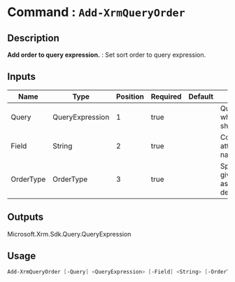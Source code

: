 # Command : `Add-XrmQueryOrder` 

## Description

**Add order to query expression.** : Set sort order to query expression.

## Inputs

Name|Type|Position|Required|Default|Description
----|----|--------|--------|-------|-----------
Query|QueryExpression|1|true||QueryExpression where sort should be add.
Field|String|2|true||Column / attribute logical name to sort.
OrderType|OrderType|3|true||Specify order on given column : ascending or descending.

## Outputs
Microsoft.Xrm.Sdk.Query.QueryExpression

## Usage

```Powershell 
Add-XrmQueryOrder [-Query] <QueryExpression> [-Field] <String> [-OrderType] {Ascending | Descending} [<CommonParameters>]
``` 


